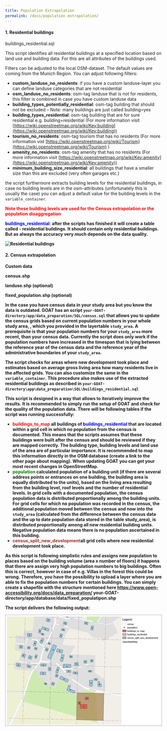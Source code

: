 ```yaml
---
title: Population Extrapolation
permalink: /docs/population extrapolation/
---
```


#### 1. Residential buildings

buildings_residential.sql

This script identifies all residential buildings at a specified location based on land use and building data. For this are all attributes of the buildings used. 

Filters can be adjusted to the local OSM-dataset. The default values are coming from the Munich Region. You can adjust following filters: 

- <b>custom_landuse_no_residents</b>: if you have a custom landuse-layer you can define landuse categories that are not residential
- <b>osm_landuse_no_residents</b>: osm-tag landuse that is not for residents, this filter is combined in case you have custom landuse data
- <b>building_types_potentially_residential</b>: osm-tag building that should not be excluded – Note: many buildings are just called building=yes
- <b>building_types_residential</b>: osm-tag building that are for sure residential e.g. building=residential (For more information visit [https://wiki.openstreetmap.org/wiki/Key:building](https://wiki.openstreetmap.org/wiki/Key:building))
- <b>tourism_no_residents</b>: osm-tag tourism that has no residents (For more information vist [https://wiki.openstreetmap.org/wiki/Tourism](https://wiki.openstreetmap.org/wiki/Tourism) )
- <b>amenity_no_residents</b>: osm-tag amenity that has no residents (For more information visit [https://wiki.openstreetmap.org/wiki/Key:amenity](https://wiki.openstreetmap.org/wiki/Key:amenity))
- <b>minimum_building_size_residential</b>: all buildings that have a smaller size than this are excluded (very often garages etc.)

the script furthermore extracts building levels for the residential buildings, in case no building levels are in the osm-attributes (unfortunately this is usually the case) you can adjust a default value for the building levels in the `variable_container`.

<b><font color="red">Note these building levels are used for the Census extrapolation or the population disaggregation</font><b>

<font color="blue">buildings_residential</font>: after the scripts has finished it will create a table called - residential buildings. It should contain only residential buildings. But as always the accuracy very much depends on the data quality.
<td> <img class="img-responsive" src="../../img/buildings_residential.png" title="Residential buildings"> </td>

#### 2. Census extrapolation
<b>Custom data<b>

census.shp

landuse.shp (optional)

fixed_population.shp (optional)

In the case you have census data in your study area but you know the data is outdated. GOAT has an script `your-GOAT-directory/app/data_preparation/SQL/census.sql` that allows you to update the census grids based on current population numbers in your whole study area, , which you provided in the layertable `study_area`. A prerequisite is that your population numbers for your `study_area` more recent, than your census data. Currently the script does only work if the population numbers have increased in the timespan that is lying between the reference year of the census data and the reference year of the administrative boundaries of your `study_area`. 


The script checks for areas where new development took place and estimates based on average gross living area how many residents live in the affected grids. You can also customize the same in the `variable_container`. This procedure also makes use of the extracted residential buildings as described in `your-GOAT-directory\app\data_preparation\SQL\buildings_residential.sql`

This script is designed in a way that allows to iteratively improve the results. It is recommended to simply run the setup of GOAT and check for the quality of the population data. There will be following tables if the script was running successfully:  
- <font color="red">buildings_to_map</font> all buildings of <font color="blue">buildings_residential</font> that are located within a grid cell in which no population from the census is documented. This means that the scripts assumes that these buildings were built after the census and should be reviewed if they are mapped correctly. The building type, building levels and land use of the area are of particular importance. It is recommended to map this information directly in the OSM database (create a link to the other page about mapping). When updating GOAT you can get your most recent changes in OpenStreetMap.  
- <font color="green">population</font> calculated population of a building unit (if there are several address points or entrances  on one building, the building area is equally distributed to the units), based on the living area resulting from the building level, roof levels and the number of residential levels. In grid cells with a documented population, the census population data is distributed proportionally among the building units. For grid cells for which no population was recorded in the census, the additional population moved between the census and now into the `study_area` (calculated from the difference between the census data and the up to date population data stored in the table study_area), is distributed proportionally among all new residential building units. Negative population data means there is no population ascertained in this building. 
- <font color="brown">census_split_new_development</font>all grid cells where new residential development took place. 

As this script is following simplistic rules and assigns new population to places based on the building volume (area x number of floors) it happens that there are assign very high population numbers to big buildings. Often this is correct, however in case of e.g. Villas in the forest this could be wrong. Therefore, you have the possibility to upload a layer where you are able to fix the population numbers for certain buildings. You can simply create a shapefile with the structure mentioned here https://www.open-accessibility.org/docs/data_preparation/ your-GOAT-directory/app/database/data/fixed_populatipon.shp


The script delivers the following output:
<td> <img class="img-responsive" src="../../img/census.png" title="Output script"> </td>